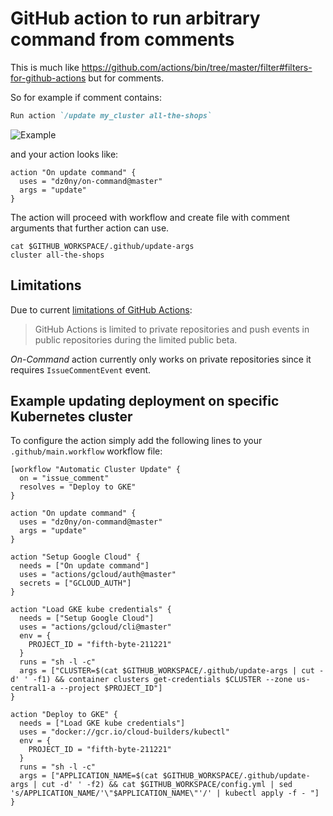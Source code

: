 # GitHub action to run arbitrary command from comments

This is much like https://github.com/actions/bin/tree/master/filter#filters-for-github-actions but for comments.

So for example if comment contains:

```markdown
Run action `/update my_cluster all-the-shops`
```

![Example](https://user-images.githubusercontent.com/239513/53124245-2aed4680-355b-11e9-979d-c68068564389.png)

and your action looks like:

```hcl
action "On update command" {
  uses = "dz0ny/on-command@master"
  args = "update"
}
```

The action will proceed with workflow and create file with comment arguments that further action can use.

```shell
cat $GITHUB_WORKSPACE/.github/update-args
cluster all-the-shops
```

## Limitations

Due to current [limitations of GitHub Actions](https://developer.github.com/actions/):

> GitHub Actions is limited to private repositories and push events in public repositories during the limited public beta.

*On-Command* action currently only works on private repositories since it requires `IssueCommentEvent` event.

## Example updating deployment on specific Kubernetes cluster

To configure the action simply add the following lines to your `.github/main.workflow` workflow file:

```hcl
[workflow "Automatic Cluster Update" {
  on = "issue_comment"
  resolves = "Deploy to GKE"
}

action "On update command" {
  uses = "dz0ny/on-command@master"
  args = "update"
}

action "Setup Google Cloud" {
  needs = ["On update command"]
  uses = "actions/gcloud/auth@master"
  secrets = ["GCLOUD_AUTH"]
}

action "Load GKE kube credentials" {
  needs = ["Setup Google Cloud"]
  uses = "actions/gcloud/cli@master"
  env = {
    PROJECT_ID = "fifth-byte-211221"
  }
  runs = "sh -l -c"
  args = ["CLUSTER=$(cat $GITHUB_WORKSPACE/.github/update-args | cut -d' ' -f1) && container clusters get-credentials $CLUSTER --zone us-central1-a --project $PROJECT_ID"]
}

action "Deploy to GKE" {
  needs = ["Load GKE kube credentials"]
  uses = "docker://gcr.io/cloud-builders/kubectl"
  env = {
    PROJECT_ID = "fifth-byte-211221"
  }
  runs = "sh -l -c"
  args = ["APPLICATION_NAME=$(cat $GITHUB_WORKSPACE/.github/update-args | cut -d' ' -f2) && cat $GITHUB_WORKSPACE/config.yml | sed 's/APPLICATION_NAME/'\"$APPLICATION_NAME\"'/' | kubectl apply -f - "]
}

```
